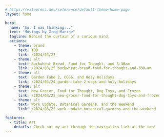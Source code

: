```yaml
---
# https://vitepress.dev/reference/default-theme-home-page
layout: home

hero:
  name: "So, I was thinking..."
  text: "Musings by Greg Marine"
  tagline: Behind the curtain of a curious mind.
  actions:
    - theme: brand
      text: TBD
      link: /2024/03/27_
    - theme: alt
      text: Buckwheat Bread, Food for Thought, and 3:30am
      link: /2024/03/25_buckwheat-bread-food-for-thought-and-330-am
    - theme: alt
      text: Garden Take 2, CCGS, and Holy Holidays
      link: /2024/03/24_garden-take-2-ccgs-and-holy-holidays
    - theme: alt
      text: New Grocer, Food for Thought, Dog Toys, and Frozen
      link: /2024/03/23_new-grocer-food-for-thought-dog-toys-and-frozen
    - theme: alt
      text: Work Update, Botanical Gardens, and the Weekend
      link: /2024/03/22_work-update-botanical-gardens-and-the-weekend

features:
  - title: Art
    details: Check out my art through the navigation link at the top!
---
```


